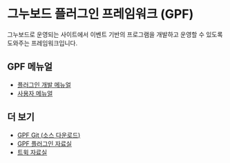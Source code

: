 
그누보드 플러그인 프레임워크 (GPF)
===================================


그누보드로 운영되는 사이트에서 이벤트 기반의 프로그램을 개발하고 운영할 수 있도록 도와주는 프레임워크입니다.

GPF 메뉴얼
-----------

  - [플러그인 개발 메뉴얼](http://lovelyus.net/v1/bbs/board.php?bo_table=gpf&wr_id=3 "개발자 메뉴얼")
  - [사용자 메뉴얼](http://lovelyus.net/v1/bbs/board.php?bo_table=gpf&wr_id=2 "사용자 메뉴얼")

더 보기
--------
  - [GPF Git (소스 다운로드)](http://github.com/byfun/gpf "플러그인 자료실")
  - [GPF 플러그인 자료실](http://lovelyus.net/v1/bbs/board.php?bo_table=gpf_plugins "플러그인 자료실")
  - [트윅 자료실](http://lovelyus.net/v1/bbs/board.php?bo_table=gpf_tweaks "트윅 자료실")